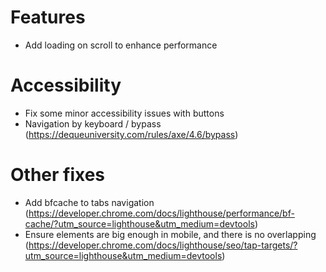 # Features
- Add loading on scroll to enhance performance

# Accessibility
- Fix some minor accessibility issues with buttons
- Navigation by keyboard / bypass (https://dequeuniversity.com/rules/axe/4.6/bypass)

# Other fixes
- Add bfcache to tabs navigation (https://developer.chrome.com/docs/lighthouse/performance/bf-cache/?utm_source=lighthouse&utm_medium=devtools)
- Ensure elements are big enough in mobile, and there is no overlapping (https://developer.chrome.com/docs/lighthouse/seo/tap-targets/?utm_source=lighthouse&utm_medium=devtools)